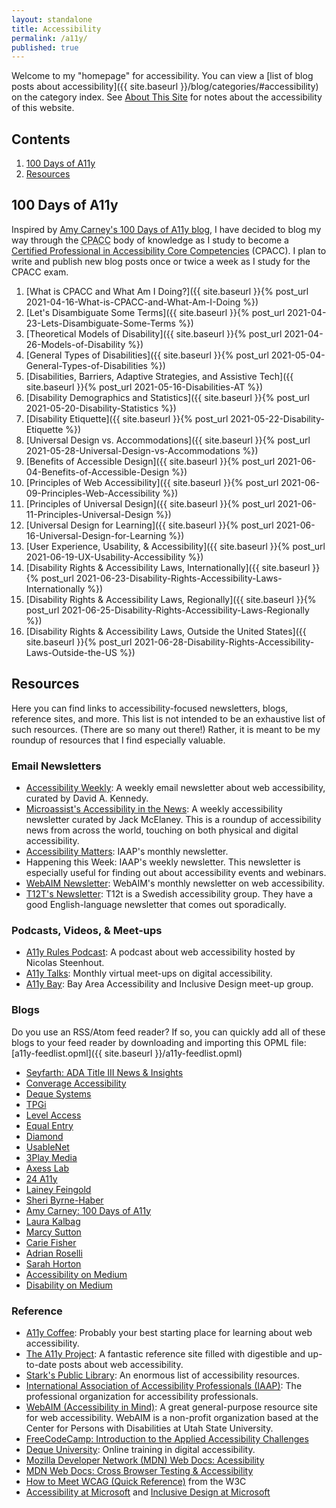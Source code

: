```yaml
---
layout: standalone
title: Accessibility
permalink: /a11y/
published: true
---
```


Welcome to my "homepage" for accessibility. You can view a [list of blog posts about accessibility]({{ site.baseurl }}/blog/categories/#accessibility) on the category index. See <a href="{{ site.baseurl }}/about-this-site">About This Site</a> for notes about the accessibility of this website.

## Contents

1. [100 Days of A11y](#100-days-of-a11y)
2. [Resources](#resources)

## 100 Days of A11y

Inspired by [Amy Carney's 100 Days of A11y blog](https://100daysofa11y.com/), I have decided to blog my way through the <abbr title="Certified Professional in Accessibility Core Competences">CPACC</abbr> body of knowledge as I study to become a [Certified Professional in Accessibility Core Competencies](https://www.accessibilityassociation.org/cpacccertification) (CPACC). I plan to write and publish new blog posts once or twice a week as I study for the CPACC exam.

1. [What is CPACC and What Am I Doing?]({{ site.baseurl }}{% post_url 2021-04-16-What-is-CPACC-and-What-Am-I-Doing %})
2. [Let's Disambiguate Some Terms]({{ site.baseurl }}{% post_url 2021-04-23-Lets-Disambiguate-Some-Terms %})
3. [Theoretical Models of Disability]({{ site.baseurl }}{% post_url 2021-04-26-Models-of-Disability %})
4. [General Types of Disabilities]({{ site.baseurl }}{% post_url 2021-05-04-General-Types-of-Disabilities %})
5. [Disabilities, Barriers, Adaptive Strategies, and Assistive Tech]({{ site.baseurl }}{% post_url 2021-05-16-Disabilities-AT %})
6. [Disability Demographics and Statistics]({{ site.baseurl }}{% post_url 2021-05-20-Disability-Statistics %})
7. [Disability Etiquette]({{ site.baseurl }}{% post_url 2021-05-22-Disability-Etiquette %})
8. [Universal Design vs. Accommodations]({{ site.baseurl }}{% post_url 2021-05-28-Universal-Design-vs-Accommodations %})
9. [Benefits of Accessible Design]({{ site.baseurl }}{% post_url 2021-06-04-Benefits-of-Accessible-Design %})
10. [Principles of Web Accessibility]({{ site.baseurl }}{% post_url 2021-06-09-Principles-Web-Accessibility %})
11. [Principles of Universal Design]({{ site.baseurl }}{% post_url 2021-06-11-Principles-Universal-Design %})
12. [Universal Design for Learning]({{ site.baseurl }}{% post_url 2021-06-16-Universal-Design-for-Learning %})
13. [User Experience, Usability, & Accessibility]({{ site.baseurl }}{% post_url 2021-06-19-UX-Usability-Accessibility %})
14. [Disability Rights & Accessibility Laws, Internationally]({{ site.baseurl }}{% post_url 2021-06-23-Disability-Rights-Accessibility-Laws-Internationally %})
15. [Disability Rights & Accessibility Laws, Regionally]({{ site.baseurl }}{% post_url 2021-06-25-Disability-Rights-Accessibility-Laws-Regionally %})
16. [Disability Rights & Accessibility Laws, Outside the United States]({{ site.baseurl }}{% post_url 2021-06-28-Disability-Rights-Accessibility-Laws-Outside-the-US %})

## Resources

Here you can find links to accessibility-focused newsletters, blogs, reference sites, and more. This list is not intended to be an exhaustive list of such resources. (There are so many out there!) Rather, it is meant to be my roundup of resources that I find especially valuable.

### Email Newsletters

* [Accessibility Weekly](https://a11yweekly.com/): A weekly email newsletter about web accessibility, curated by David A. Kennedy.
* [Microassist's Accessibility in the News](https://www.microassist.com/digital-access/news/): A weekly accessibility newsletter curated by Jack McElaney. This is a roundup of accessibility news from across the world, touching on both physical and digital accessibility.
* [Accessibility Matters](https://www.accessibilityassociation.org/content.asp?contentid=167): IAAP's monthly newsletter.
* Happening this Week: IAAP's weekly newsletter. This newsletter is especially useful for finding out about accessibility events and webinars.
* [WebAIM Newsletter](https://webaim.org/newsletter/): WebAIM's monthly newsletter on web accessibility.
* [T12T's Newsletter](https://t12t.se/en/accessibility-newsletter): T12t is a Swedish accessibility group. They have a good English-language newsletter that comes out sporadically.

### Podcasts, Videos, & Meet-ups

* [A11y Rules Podcast](https://a11yrules.com/): A podcast about web accessibility hosted by Nicolas Steenhout.
* [A11y Talks](https://a11ytalks.com/): Monthly virtual meet-ups on digital accessibility.
* [A11y Bay](https://www.meetup.com/a11ybay/): Bay Area Accessibility and Inclusive Design meet-up group.

### Blogs

Do you use an RSS/Atom feed reader? If so, you can quickly add all of these blogs to your feed reader by downloading and importing this OPML file: [a11y-feedlist.opml]({{ site.baseurl }}/a11y-feedlist.opml)

* [Seyfarth: ADA Title III News & Insights](https://www.adatitleiii.com/)
* [Converage Accessibility](https://convergeaccessibility.com/blog/)
* [Deque Systems](https://www.deque.com/blog/)
* [TPGi](https://www.paciellogroup.com/blogs/)
* [Level Access](https://www.levelaccess.com/blog/)
* [Equal Entry](https://equalentry.com/blog/)
* [Diamond](https://blog.diamond.la/tag/blog)
* [UsableNet](https://blog.usablenet.com/)
* [3Play Media](https://www.3playmedia.com/blog/)
* [Axess Lab](https://axesslab.com/articles/)
* [24 A11y](https://www.24a11y.com/)
* [Lainey Feingold](https://www.lflegal.com/articles/)
* [Sheri Byrne-Haber](https://sheribyrnehaber.medium.com/)
* [Amy Carney: 100 Days of A11y](https://100daysofa11y.com/)
* [Laura Kalbag](https://laurakalbag.com/posts/)
* [Marcy Sutton](https://marcysutton.com/writing/)
* [Carie Fisher](https://cariefisher.com/)
* [Adrian Roselli](https://adrianroselli.com/)
* [Sarah Horton](https://sarahhortondesign.com/)
* [Accessibility on Medium](https://medium.com/topic/accessibility)
* [Disability on Medium](https://medium.com/topic/disability)

<!-- * [Disability Studies Quarterly](https://dsq-sds.org/): An academic peer-reviewed journal from the Society for Disability Studies (SDS) -->

### Reference

* [A11y Coffee](https://a11y.coffee/): Probably your best starting place for learning about web accessibility.
* [The A11y Project](https://a11yproject.com/): A fantastic reference site filled with digestible and up-to-date posts about web accessibility.
* [Stark's Public Library](https://www.getstark.co/library/): An enormous list of accessibility resources.
* [International Association of Accessibility Professionals (IAAP)](https://www.accessibilityassociation.org): The professional organization for accessibility professionals.
* [WebAIM (Accessibility in Mind)](https://webaim.org/): A great general-purpose resource site for web accessibility. WebAIM is a non-profit organization based at the Center for Persons with Disabilities at Utah State University.
* [FreeCodeCamp: Introduction to the Applied Accessibility Challenges](https://www.freecodecamp.org/learn/responsive-web-design/applied-accessibility/)
* [Deque University](https://dequeuniversity.com/): Online training in digital accessibility.
* [Mozilla Developer Network (MDN) Web Docs: Acessibility](https://developer.mozilla.org/en-US/docs/Web/Accessibility)
* [MDN Web Docs: Cross Browser Testing & Accessibility](https://developer.mozilla.org/en-US/docs/Learn/Tools_and_testing/Cross_browser_testing/Accessibility)
* [How to Meet WCAG (Quick Reference)](https://www.w3.org/WAI/WCAG21/quickref/) from the W3C
* [Accessibility at Microsoft](https://www.microsoft.com/en-us/accessibility/) and [Inclusive Design at Microsoft](https://www.microsoft.com/design/inclusive/)

<!-- * [Digivante BugFinders](https://join.digivante.com/as-functional-tester): Be a functional tester for Digivante and get paid to find bugs -->
